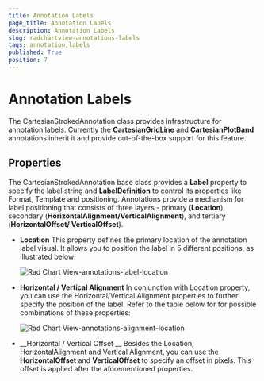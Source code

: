 ```yaml
---
title: Annotation Labels
page_title: Annotation Labels
description: Annotation Labels
slug: radchartview-annotations-labels
tags: annotation,labels
published: True
position: 7
---
```


# Annotation Labels

The CartesianStrokedAnnotation class provides infrastructure for annotation labels. Currently the __CartesianGridLine__ and __CartesianPlotBand__ annotations inherit it and provide out-of-the-box support for this feature.      

## Properties

The CartesianStrokedAnnotation base class provides a __Label__ property to specify the label string and __LabelDefinition__ to control its properties like Format, Template and positioning. Annotations provide a mechanism for label positioning that consists of three layers - primary (__Location__), secondary (__HorizontalAlignment/VerticalAlignment__), and tertiary (__HorizontalOffset/ VerticalOffset__).
        

* __Location__ 
	This property defines the primary location of the annotation label visual. It allows you to position the label in 5 different positions, as illustrated below:
	
	![Rad Chart View-annotations-label-location](images/RadChartView-annotations-label-location.png)

* __Horizontal / Vertical Alignment__ 
	In conjunction with Location property, you can use the Horizontal/Vertical Alignment properties to further specify the position of the label. Refer to the table below for for possible combinations of these properties:
	
	![Rad Chart View-annotations-alignment-location](images/RadChartView-annotations-alignment-location.png)

* __Horizontal / Vertical Offset __ 
	Besides the Location, HorizontalAlignment and Vertical Alignment, you can use the __HorizontalOffset__ and __VerticalOffset__ to specify an offset in pixels. This offset is applied after the aforementioned properties.